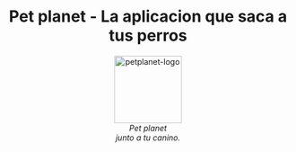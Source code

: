 <h1 align="center">Pet planet - La aplicacion que saca a tus perros</h1>
<p align="center">
   <img src="images/logo.png" alt="petplanet-logo" width="120px" height="120px"/>
  <br>
  <i>Pet planet
    <br> junto a tu canino.</i>
  <br>
</p>
